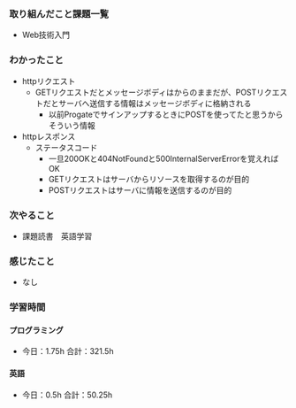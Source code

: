 ### 取り組んだこと課題一覧
- Web技術入門
### わかったこと
-  httpリクエスト
	- GETリクエストだとメッセージボディはからのままだが、POSTリクエストだとサーバへ送信する情報はメッセージボディに格納される
		- 以前ProgateでサインアップするときにPOSTを使ってたと思うからそういう情報
- httpレスポンス
	- ステータスコード
		- 一旦200OKと404NotFoundと500InternalServerErrorを覚えればOK
		- GETリクエストはサーバからリソースを取得するのが目的
		- POSTリクエストはサーバに情報を送信するのが目的
### 次やること
- 課題読書　英語学習
### 感じたこと
- なし
### 学習時間
#### プログラミング
- 今日：1.75h 合計：321.5h
#### 英語
- 今日：0.5h 合計：50.25h
